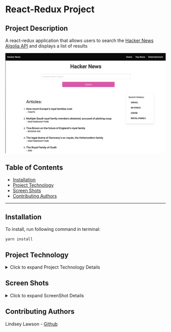 # React-Redux Project

## Project Description


A react-redux application that allows users to search the [Hacker News Algolia API](https://hn.algolia.com/api) and displays a list of results 

![HackerNewsHome](https://github.com/lynseahoss/ReduxProject/blob/main/public/images/hnHome.png?raw=true)

## Table of Contents
  * [Installation](#installation)
  * [Project Technology](#project-technology)
  * [Screen Shots](#screen-shots)
  * [Contributing Authors](#contributing-authors)

----
## Installation
To install, run following command in terminal:
```
yarn install
```

## Project Technology
<details>
    <summary markdown="span">Click to expand Project Technology Details</summary>

Languages
- HTML
- CSS
- Javascript


Libraries
- [React](jhttps://reactjs.org/)
- [React-Redux](https://react-redux.js.org/)
- [Redux.js](https://redux.js.org/)
- [Redux DevTools Extension](https://www.npmjs.com/package/redux-devtools-extension)
- [Redux-Thunk](https://www.npmjs.com/package/redux-thunk)
- [React-Router-Dom](https://reactrouter.com/web/guides/quick-start)
- [Node-Sass](https://sass-lang.com/)


CSS Framework
- [Bulma](https://bulma.io/)



</details>

## Screen Shots
<details>
    <summary markdown="span">Click to expand ScreenShot Details</summary>
 
![HackerNewsHome](https://github.com/lynseahoss/ReduxProject/blob/main/public/images/hnHome.png?raw=true)


![HackerNewsTop](https://github.com/lynseahoss/ReduxProject/blob/main/public/images/hnTop.png?raw=true)


![HackerNewsEnt](https://github.com/lynseahoss/ReduxProject/blob/main/public/images/hnEnt.png?raw=true)

</details>

## Contributing Authors
Lindsey Lawson - [Github](https://github.com/lynseahoss)


